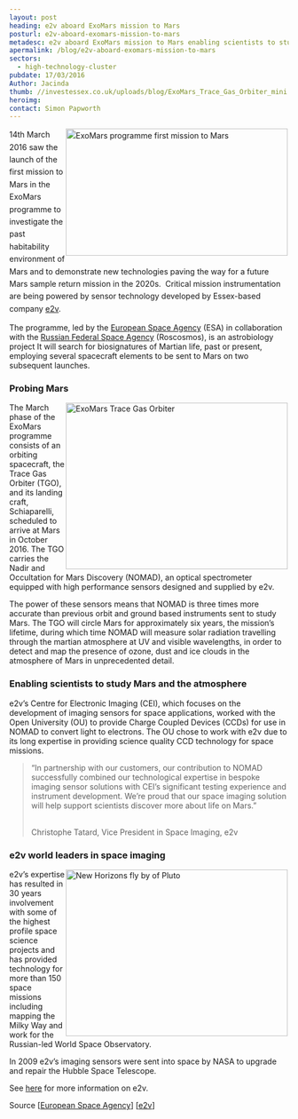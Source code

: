 ```yaml
---
layout: post
heading: e2v aboard ExoMars mission to Mars
posturl: e2v-aboard-exomars-mission-to-mars
metadesc: e2v aboard ExoMars mission to Mars enabling scientists to study Mars and the atmosphere
apermalink: /blog/e2v-aboard-exomars-mission-to-mars
sectors:
  - high-technology-cluster 
pubdate: 17/03/2016
Author: Jacinda
thumb: //investessex.co.uk/uploads/blog/ExoMars_Trace_Gas_Orbiter_mini.jpg
heroimg: 
contact: Simon Papworth
---
```

<p><span style='line-height: 1.6;'><img alt='ExoMars programme first mission to Mars' src='http://www.investessex.co.uk/uploads/about/ExoMars_Trace_Gas_Orbiter_700.jpg' style='width: 400px; height: 229px; margin-left: 2px; margin-right: 2px; float: right;'/>14th March 2016 saw the launch of the first mission to Mars in the ExoMars programme to investigate the past habitability environment of Mars and to demonstrate new technologies paving the way for a future Mars sample return mission in the 2020s.  Critical mission instrumentation are being powered by sensor technology developed by Essex-based company <a href='http://www.e2v.com/news/e2v-aboard-exomars-trace-gas-orbiter-mission-to-mars/' target='_blank'>e2v</a>.</span></p><p>The programme, led by the <a href='http://exploration.esa.int/mars/46048-programme-overview/' target='_blank' title='European Space Agency'>European Space Agency</a> (ESA) in collaboration with the <a href='http://en.federalspace.ru/20580/' target='_blank' title='Roscosmos State Corporation'>Russian Federal Space Agency</a> (Roscosmos), is an astrobiology project It will search for biosignatures of Martian life, past or present, employing several spacecraft elements to be sent to Mars on two subsequent launches.</p><h3>Probing Mars</h3><p><img alt='ExoMars Trace Gas Orbiter' src='http://www.investessex.co.uk/uploads/about/Trace_Gas_Orbiter_Schiaparelli_and_the_ExoMars_rover_at_Mars_400.jpg' style='width: 400px; height: 300px; margin-left: 2px; margin-right: 2px; float: right;'/>The March phase of the ExoMars programme consists of an orbiting spacecraft, the Trace Gas Orbiter (TGO), and its landing craft, Schiaparelli, scheduled to arrive at Mars in October 2016. The TGO carries the Nadir and Occultation for Mars Discovery (NOMAD), an optical spectrometer equipped with high performance sensors designed and supplied by e2v.</p><p>The power of these sensors means that NOMAD is three times more accurate than previous orbit and ground based instruments sent to study Mars. The TGO will circle Mars for approximately six years, the mission’s lifetime, during which time NOMAD will measure solar radiation travelling through the martian atmosphere at UV and visible wavelengths, in order to detect and map the presence of ozone, dust and ice clouds in the atmosphere of Mars in unprecedented detail.</p><h3>Enabling scientists to study Mars and the atmosphere</h3><p>e2v’s Centre for Electronic Imaging (CEI), which focuses on the development of imaging sensors for space applications, worked with the Open University (OU) to provide Charge Coupled Devices (CCDs) for use in NOMAD to convert light to electrons. The OU chose to work with e2v due to its long expertise in providing science quality CCD technology for space missions.</p><blockquote><p>“In partnership with our customers, our contribution to NOMAD successfully combined our technological expertise in bespoke imaging sensor solutions with CEI’s significant testing experience and instrument development. We’re proud that our space imaging solution will help support scientists discover more about life on Mars.”</p><p><br/>Christophe Tatard, Vice President in Space Imaging, e2v</p></blockquote><h3>e2v world leaders in space imaging</h3><p><img alt='New Horizons fly by of Pluto' src='http://www.investessex.co.uk/uploads/about/New-Horizons-Fly-by-of-Pluto_400.jpg' style='width: 400px; height: 300px; margin-left: 2px; margin-right: 2px; float: right;'/>e2v’s expertise has resulted in 30 years involvement with some of the highest profile space science projects and has provided technology for more than 150 space missions including mapping the Milky Way and work for the Russian-led World Space Observatory.</p><p>In 2009 e2v’s imaging sensors were sent into space by NASA to upgrade and repair the Hubble Space Telescope.</p><p>See <a href='http://www.investessex.co.uk/studies/case-studies/e2v-technologies/' target='_blank'>here</a> for more information on e2v.</p><p>Source [<a href='http://exploration.esa.int/mars/46048-programme-overview/'>European Space Agency</a>] [<a href='http://www.e2v.com/news/e2v-aboard-exomars-trace-gas-orbiter-mission-to-mars/'>e2v</a>]</p>